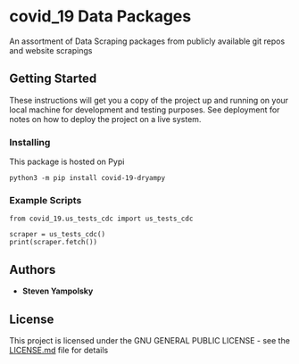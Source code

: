 # covid_19 Data Packages

An assortment of Data Scraping packages from publicly available git repos and website scrapings

## Getting Started

These instructions will get you a copy of the project up and running on your local machine for development and testing purposes. See deployment for notes on how to deploy the project on a live system.

### Installing

This package is hosted on Pypi

```
python3 -m pip install covid-19-dryampy
```


### Example Scripts

```
from covid_19.us_tests_cdc import us_tests_cdc

scraper = us_tests_cdc()
print(scraper.fetch())

```

## Authors

* **Steven Yampolsky**

## License

This project is licensed under the GNU GENERAL PUBLIC LICENSE - see the [LICENSE.md](LICENSE.md) file for details

